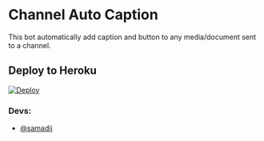 # Channel Auto Caption 

This bot automatically add caption and button to any media/document sent to a channel.

## Deploy to Heroku

[![Deploy](https://www.herokucdn.com/deploy/button.svg)](https://heroku.com/deploy?template=https://github.com/Njandappan/ChannelAutoCaption)


### Devs: 
- [@samadii](https://github.com/samadii)
